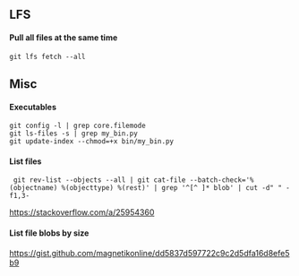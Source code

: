 ## LFS
#### Pull all files at the same time

    git lfs fetch --all

## Misc

#### Executables

    git config -l | grep core.filemode
    git ls-files -s | grep my_bin.py
    git update-index --chmod=+x bin/my_bin.py

#### List files

     git rev-list --objects --all | git cat-file --batch-check='%(objectname) %(objecttype) %(rest)' | grep '^[^ ]* blob' | cut -d" " -f1,3-

https://stackoverflow.com/a/25954360

#### List file blobs by size

https://gist.github.com/magnetikonline/dd5837d597722c9c2d5dfa16d8efe5b9
